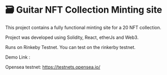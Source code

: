 # 🗃 Guitar NFT Collection Minting site 

This project contains a fully functional minting site for a 20 NFT collection. 

Project was developed using Solidity, React, etherJs and Web3. 

Runs on Rinkeby Testnet. You can test on the rinkerby testnet. 

Demo Link : 

Opensea testnet: https://testnets.opensea.io/